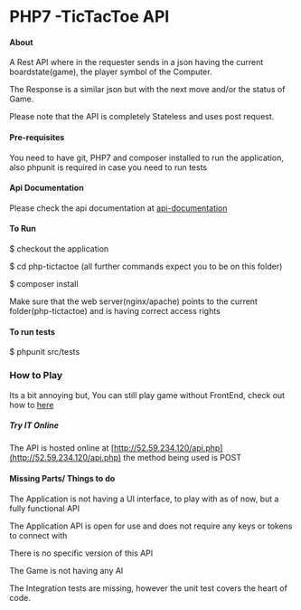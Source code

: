 # PHP7 -TicTacToe API

#### About 
A Rest API where in the requester sends in a json having the current boardstate(game), the player symbol of the Computer.

The Response is a similar json but with the next move and/or the status of Game.

Please note that the API is completely Stateless and uses post request.



#### Pre-requisites
You need to have git, PHP7 and composer installed to run the application, also phpunit is required in case you need to run tests


#### Api Documentation
Please check the api documentation at [api-documentation](https://github.com/adityaseth09/php-tictactoe/blob/master/docs/Api.md) 


#### To Run
$ checkout the application

$ cd php-tictactoe (all further commands expect you to be on this folder)

$ composer install

Make sure that the web server(nginx/apache) points to the current folder(php-tictactoe) and is having correct access rights


#### To run tests
$ phpunit src/tests


### How to Play

Its a bit annoying but, You can still play game without FrontEnd, check out how to [here](https://github.com/adityaseth09/php-tictactoe/blob/master/docs/HowToPlay.md)


##### Try IT Online
The API is hosted online at [http://52.59.234.120/api.php](http://52.59.234.120/api.php) the method being used is POST


#### Missing Parts/ Things to do
The Application is not having a UI interface, to play with as of now, but a fully functional API

The Application API is open for use and does not require any keys or tokens to connect with

There is no specific version of this API

The Game is not having any AI

The Integration tests are missing, however the unit test covers the heart of code.

